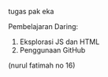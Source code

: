 tugas pak eka

Pembelajaran Daring:
1. Eksplorasi JS dan HTML
2. Penggunaan GitHub

(nurul fatimah no 16)
